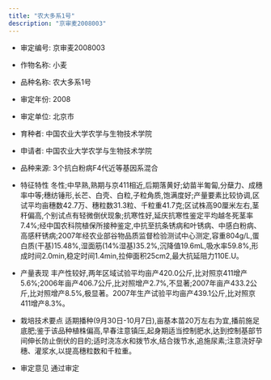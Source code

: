 ```yaml
---
title: "农大多系1号"
description: "京审麦2008003"
---
```

* 审定编号:  京审麦2008003

*  作物名称:  小麦

*  品种名称:  农大多系1号

*  审定年份:  2008

*  审定单位:  北京市

* 育种者:  中国农业大学农学与生物技术学院

*  申请者:  中国农业大学农学与生物技术学院

*  品种来源:  3个抗白粉病F4代近等基因系混合

*  特征特性
冬性;中早熟,熟期与京411相近,后期落黄好;幼苗半匍匐,分蘖力、成穗率中等;穗纺锤形,长芒、白壳、白粒,子粒角质,饱满度好;产量要素比较协调,区试平均亩穗数42.7万、穗粒数31.3粒、千粒重41.7克;区试株高90厘米左右,茎秆偏高,个别试点有轻微倒伏现象;抗寒性好,延庆抗寒性鉴定平均越冬死茎率7.4%;经中国农科院植保所接种鉴定,中抗至抗条锈病和叶锈病、中感白粉病、高感秆锈病;2007年经农业部谷物品质监督检验测试中心测定,容重804g/L,蛋白质(干基)15.48%,湿面筋(14%湿基)35.2%,沉降值19.6mL,吸水率59.8%,形成时间2.0min,稳定时间1.4min,拉伸面积25cm2,最大抗延阻力110E.U。

*  产量表现
丰产性较好,两年区域试验平均亩产420.0公斤,比对照京411增产5.6%;2006年亩产406.7公斤,比对照增产2.7%,不显著;2007年亩产433.2公斤,比对照增产8.5%,极显著。2007年生产试验平均亩产439.1公斤,比对照京411增产8.3%。

*  栽培技术要点
适期播种(9月30日-10月7日),亩基本苗20万左右为宜,播前施足底肥;鉴于该品种植株偏高,早春注意镇压,起身期适当控制肥水,达到控制基部节间伸长防止倒伏的目的;适时浇冻水和拨节水,结合拨节水,追施尿素;注意浇好孕穗、灌浆水,以提高穗粒数和千粒重。

*  审定意见
通过审定
